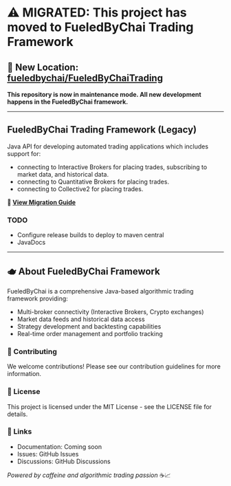 # ⚠️ MIGRATED: This project has moved to FueledByChai Trading Framework

## 🚀 **New Location: [fueledbychai/FueledByChaiTrading](https://github.com/fueledbychai/FueledByChaiTrading)**

**This repository is now in maintenance mode. All new development happens in the FueledByChai framework.**

---

## FueledByChai Trading Framework (Legacy)

Java API for developing automated trading applications which includes support for:

- connecting to Interactive Brokers for placing trades, subscribing to market data, and historical data.
- connecting to Quantitative Brokers for placing trades.
- connecting to Collective2 for placing trades.

**📖 [View Migration Guide](./MIGRATION_NOTICE.md)**

### TODO

- Configure release builds to deploy to maven central
- JavaDocs


---

## 🫖 About FueledByChai Framework

FueledByChai is a comprehensive Java-based algorithmic trading framework providing:
- Multi-broker connectivity (Interactive Brokers, Crypto exchanges)
- Market data feeds and historical data access
- Strategy development and backtesting capabilities
- Real-time order management and portfolio tracking

### 🤝 Contributing
We welcome contributions! Please see our contribution guidelines for more information.

### 📄 License
This project is licensed under the MIT License - see the LICENSE file for details.

### 🔗 Links
- Documentation: Coming soon
- Issues: GitHub Issues
- Discussions: GitHub Discussions

*Powered by caffeine and algorithmic trading passion* ☕📈
